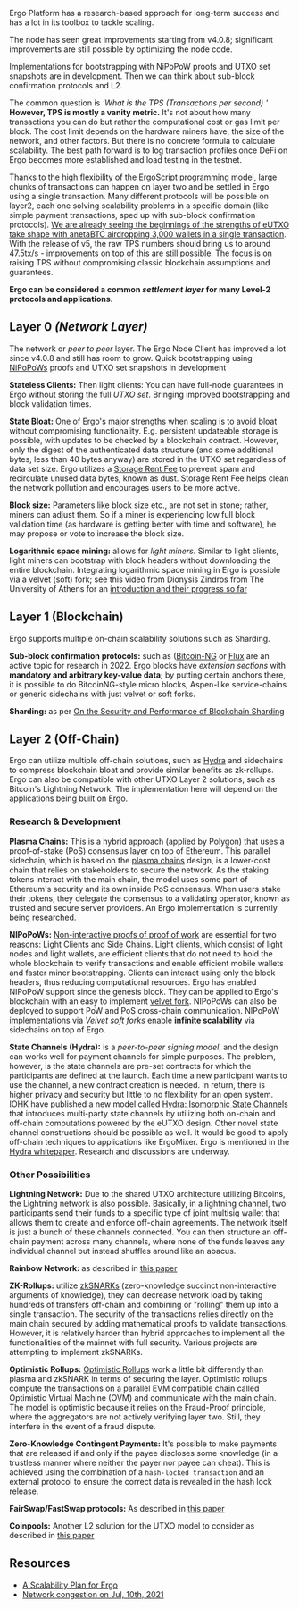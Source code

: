 Ergo Platform has a research-based approach for long-term success and has a lot in its toolbox to tackle scaling.

The node has seen great improvements starting from v4.0.8; significant improvements are still possible by optimizing the node code.

Implementations for bootstrapping with NiPoPoW proofs and UTXO set snapshots are in development. Then we can think about sub-block confirmation protocols and L2.


The common question is *'What is the TPS (Transactions per second) '* **However, TPS is mostly a vanity metric.** It's not about how many transactions you can do but rather the computational cost or gas limit per block. The cost limit depends on the hardware miners have, the size of the network, and other factors. But there is no concrete formula to calculate scalability. The best path forward is to log transaction profiles once DeFi on Ergo becomes more established and load testing in the testnet. 

Thanks to the high flexibility of the ErgoScript programming model, large chunks of transactions can happen on layer two and be settled in Ergo using a single transaction. Many different protocols will be possible on layer2, each one solving scalability problems in a specific domain (like simple payment transactions, sped up with sub-block confirmation protocols). [We are already seeing the beginnings of the strengths of eUTXO take shape with anetaBTC airdropping 3,000 wallets in a single transaction](https://twitter.com/HazeyOneKenobi/status/1481775230297288706). With the release of v5, the raw TPS numbers should bring us to around 47.5tx/s - improvements on top of this are still possible. The focus is on raising TPS without compromising classic blockchain assumptions and guarantees. 

**Ergo can be considered a common *settlement layer* for many Level-2 protocols and applications.**


## Layer 0 *(Network Layer)*

The network or *peer to peer* layer. The Ergo Node Client has improved a lot since v4.0.8 and still has room to grow. Quick bootstrapping using [NiPoPoWs](/docs/node/nipopow.md) proofs and UTXO set snapshots in development

**Stateless Clients:** Then light clients: You can have full-node guarantees in Ergo without storing the full *UTXO set*. Bringing improved bootstrapping and block validation times.  

**State Bloat:** One of Ergo's major strengths when scaling is to avoid bloat without compromising functionality. E.g. persistent updateable storage is possible, with updates to be checked by a blockchain contract. However, only the digest of the authenticated data structure (and some additional bytes, less than 40 bytes anyway) are stored in the UTXO set regardless of data set size. Ergo utilizes a [Storage Rent Fee](https://ergoplatform.org/en/blog/2021-07-09-cryptocurrency-fees-a-solution-to-unreasonable-state-growth/) to prevent spam and recirculate unused data bytes, known as dust. Storage Rent Fee helps clean the network pollution and encourages users to be more active.

**Block size:** Parameters like block size etc., are not set in stone; rather, miners can adjust them. So if a miner is experiencing low full block validation time (as hardware is getting better with time and software), he may propose or vote to increase the block size.

**Logarithmic space mining:**  allows for *light miners.* Similar to light clients, light miners can bootstrap with block headers without downloading the entire blockchain. Integrating logarithmic space mining in Ergo is possible via a velvet (soft) fork; see this video from Dionysis Zindros from The University of Athens for an [introduction and their progress so far](https://www.youtube.com/watch?v=s05ypkSC7gk)

## Layer 1 (Blockchain)

Ergo supports multiple on-chain scalability solutions such as Sharding.

**Sub-block confirmation protocols:** such as ([Bitcoin-NG](https://www.usenix.org/system/files/conference/nsdi16/nsdi16-paper-eyal.pdf) or [Flux](https://www.usenix.org/system/files/atc20-li-chenxing.pdf) are an active topic for research in 2022. Ergo blocks have *extension sections* with **mandatory and arbitrary key-value data**; by putting certain anchors there, it is possible to do BitcoinNG-style micro blocks, Aspen-like service-chains or generic sidechains with just velvet or soft forks. 

**Sharding:** as per [On the Security and Performance of Blockchain Sharding](https://eprint.iacr.org/2021/1276)

## Layer 2 (Off-Chain)

Ergo can utilize multiple off-chain solutions, such as [Hydra](https://iohk.io/en/research/library/papers/hydrafast-isomorphic-state-channels/) and sidechains to compress blockchain bloat and provide similar benefits as zk-rollups. Ergo can also be compatible with other UTXO Layer 2 solutions, such as Bitcoin's Lightning Network. The implementation here will depend on the applications being built on Ergo.

### Research & Development

**Plasma Chains:** This is a hybrid approach (applied by Polygon) that uses a proof-of-stake (PoS) consensus layer on top of Ethereum. This parallel sidechain, which is based on the [plasma chains](https://ethereum.org/en/developers/docs/scaling/plasma/) design, is a lower-cost chain that relies on stakeholders to secure the network. As the staking tokens interact with the main chain, the model uses some part of Ethereum's security and its own inside PoS consensus. When users stake their tokens, they delegate the consensus to a validating operator, known as trusted and secure server providers. An Ergo implementation is currently being researched.

**NIPoPoWs:** [Non-interactive proofs of proof of work](http://docs.ergoplatform.org/dev/protocol/nipopow/) are essential for two reasons: Light Clients and Side Chains. Light clients, which consist of light nodes and light wallets, are efficient clients that do not need to hold the whole blockchain to verify transactions and enable efficient mobile wallets and faster miner bootstrapping. Clients can interact using only the block headers, thus reducing computational resources. Ergo has enabled NIPoPoW support since the genesis block. They can be applied to Ergo's blockchain with an easy to implement [velvet fork](https://www.coindesk.com/markets/2018/03/15/velvet-forks-crypto-updates-without-the-controversy/). NIPoPoWs can also be deployed to support PoW and PoS cross-chain communication. NIPoPoW implementations via *Velvet soft forks* enable **infinite scalability** via sidechains on top of Ergo. 

**State Channels (Hydra):** is a *peer-to-peer signing model*, and the design can works well for payment channels for simple purposes. The problem, however, is the state channels are pre-set contracts for which the participants are defined at the launch. Each time a new participant wants to use the channel, a new contract creation is needed. In return, there is higher privacy and security but little to no flexibility for an open system. IOHK have published a new model called [Hydra: Isomorphic State Channels](https://iohk.io/en/research/library/papers/hydrafast-isomorphic-state-channels/) that introduces multi-party state channels by utilizing both on-chain and off-chain computations powered by the eUTXO design. Other novel state channel constructions should be possible as well. It would be good to apply off-chain techniques to applications like ErgoMixer. Ergo is mentioned in the [Hydra whitepaper](https://eprint.iacr.org/2020/299.pdf). Research and discussions are underway. 


### Other Possibilities

**Lightning Network:** Due to the shared UTXO architecture utilizing Bitcoins, the Lightning network is also possible. Basically, in a lightning channel, two participants send their funds to a specific type of joint multisig wallet that allows them to create and enforce off-chain agreements. The network itself is just a bunch of these channels connected. You can then structure an off-chain payment across many channels, where none of the funds leaves any individual channel but instead shuffles around like an abacus.

**Rainbow Network:** as described in [this paper](http://research.paradigm.xyz/RainbowNetwork.pdf)

**ZK-Rollups:** utilize [zkSNARKs](https://blog.ethereum.org/2016/12/05/zksnarks-in-a-nutshell/) (zero-knowledge succinct non-interactive arguments of knowledge), they can decrease network load by taking hundreds of transfers off-chain and combining or "rolling" them up into a single transaction. The security of the transactions relies directly on the main chain secured by adding mathematical proofs to validate transactions. However, it is relatively harder than hybrid approaches to implement all the functionalities of the mainnet with full security. Various projects are attempting to implement zkSNARKs.

**Optimistic Rollups:** [Optimistic Rollups](https://docs.ethhub.io/ethereum-roadmap/layer-2-scaling/optimistic_rollups/) work a little bit differently than plasma and zkSNARK in terms of securing the layer. Optimistic rollups compute the transactions on a parallel EVM compatible chain called Optimistic Virtual Machine (OVM) and communicate with the main chain. The model is optimistic because it relies on the Fraud-Proof principle, where the aggregators are not actively verifying layer two. Still, they interfere in the event of a fraud dispute.

**Zero-Knowledge Contingent Payments:** It's possible to make payments that are released if and only if the payee discloses some knowledge (in a trustless manner where neither the payer nor payee can cheat). This is achieved using the combination of a `hash-locked transaction` and an external protocol to ensure the correct data is revealed in the hash lock release.

**FairSwap/FastSwap protocols:** As described in [this paper](https://eprint.iacr.org/2019/1296)

**Coinpools:** Another L2 solution for the UTXO model to consider as described in [this paper](https://discrete-blog.github.io/coinpool/)







## Resources

- [A Scalability Plan for Ergo](https://www.ergoforum.org/t/a-scalability-plan-for-ergo/226)
- [Network congestion on Jul, 10th, 2021](https://www.ergoforum.org/t/network-congestion-on-jul-10th-2021/1945)


